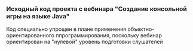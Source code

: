 ### Исходный код проекта с вебинара "Создание консольной игры на языке Java"

Код специально упрощен в плане применения объектно-ориентированного ппрограммирования,
поскольку вебинар ориентирован на "нулевой" уровень подготовки слушателей
